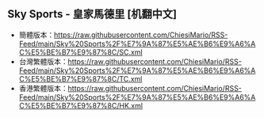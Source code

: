 ## Sky Sports - 皇家馬德里 [机翻中文]
- 簡體版本：https://raw.githubusercontent.com/ChiesiMario/RSS-Feed/main/Sky%20Sports%2F%E7%9A%87%E5%AE%B6%E9%A6%AC%E5%BE%B7%E9%87%8C/SC.xml
- 台灣繁體版本：https://raw.githubusercontent.com/ChiesiMario/RSS-Feed/main/Sky%20Sports%2F%E7%9A%87%E5%AE%B6%E9%A6%AC%E5%BE%B7%E9%87%8C/TC.xml
- 香港繁體版本：https://raw.githubusercontent.com/ChiesiMario/RSS-Feed/main/Sky%20Sports%2F%E7%9A%87%E5%AE%B6%E9%A6%AC%E5%BE%B7%E9%87%8C/HK.xml